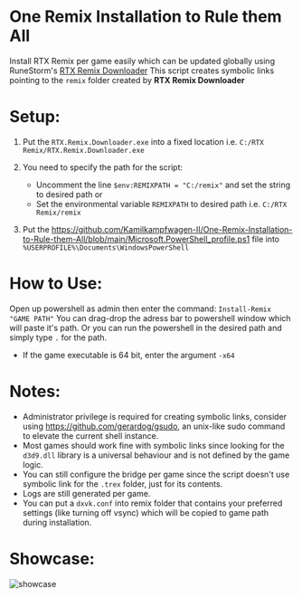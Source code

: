 # One Remix Installation to Rule them All

Install RTX Remix per game easily which can be updated globally using RuneStorm's [RTX Remix Downloader](https://github.com/Kowlin/RTX-Remix-Downloader/)
This script creates symbolic links pointing to the `remix` folder created by **RTX Remix Downloader**

# Setup:
1. Put the `RTX.Remix.Downloader.exe` into a fixed location i.e. `C:/RTX Remix/RTX.Remix.Downloader.exe`
2. You need to specify the path for the script:
    - Uncomment the line `$env:REMIXPATH = "C:/remix"` and set the string to desired path
    or
   - Set the environmental variable `REMIXPATH` to desired path
    i.e. `C:/RTX Remix/remix`

3. Put the https://github.com/Kamilkampfwagen-II/One-Remix-Installation-to-Rule-them-All/blob/main/Microsoft.PowerShell_profile.ps1 file into `%USERPROFILE%\Documents\WindowsPowerShell`

# How to Use:
Open up powershell as admin then enter the command: `Install-Remix "GAME PATH"`
You can drag-drop the adress bar to powershell window which will paste it's path. Or you can run the powershell in the desired path and simply type `.` for the path.
- If the game executable is 64 bit, enter the argument `-x64`

# Notes:
- Administrator privilege is required for creating symbolic links, consider using https://github.com/gerardog/gsudo, an unix-like sudo command to elevate the current shell instance.
- Most games should work fine with symbolic links since looking for the `d3d9.dll` library is a universal behaviour and is not defined by the game logic.
- You can still configure the bridge per game since the script doesn't use symbolic link for the `.trex` folder, just for its contents.
- Logs are still generated per game.
- You can put a `dxvk.conf` into remix folder that contains your preferred settings (like turning off vsync) which will be copied to game path during installation.

# Showcase:
![showcase](https://github.com/Kamilkampfwagen-II/One-Remix-Installation-to-Rule-them-All/assets/84380947/4f9480c4-df8c-4a62-ac89-1344e13a275b)

